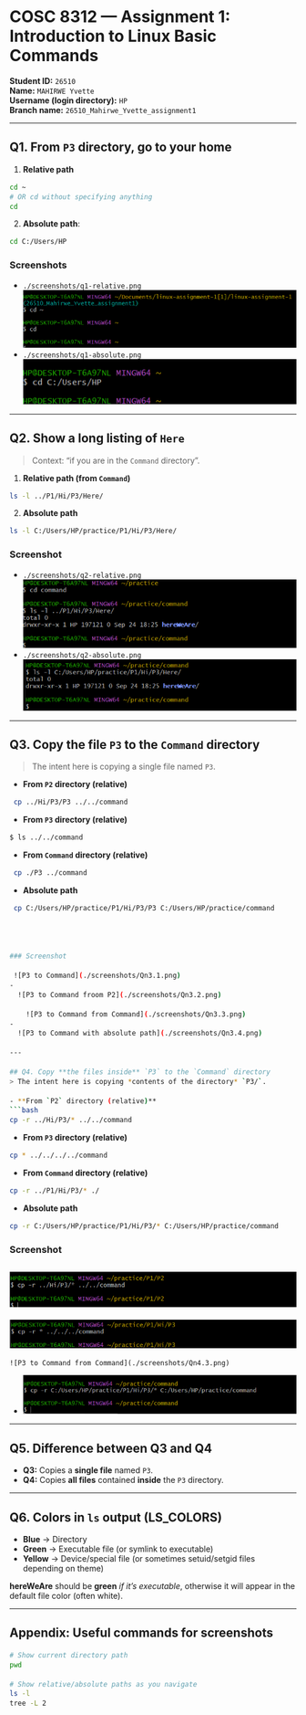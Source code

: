
# COSC 8312 — Assignment 1: Introduction to Linux Basic Commands
**Student ID:** `26510`  
**Name:** `MAHIRWE Yvette`  
**Username (login directory):** `HP`  
**Branch name:** `26510_Mahirwe_Yvette_assignment1`

---

## Q1. From `P3` directory, go to your home
1) **Relative path**
```bash
cd ~
# OR cd without specifying anything
cd 
```
2) **Absolute path**:
```bash
cd C:/Users/HP
```

### Screenshots

  - `./screenshots/q1-relative.png`
    ![Q1 - Relative](./screenshots/Q1.png)
  - `./screenshots/q1-absolute.png`
    ![Q1 - Absolute](./screenshots/Qn1.2.png)

---

## Q2. Show a long listing of `Here`
> Context: “if you are in the `Command` directory”.

1) **Relative path (from `Command`)**
```bash
ls -l ../P1/Hi/P3/Here/
```

2) **Absolute path**
```bash
ls -l C:/Users/HP/practice/P1/Hi/P3/Here/
```

### Screenshot
- `./screenshots/q2-relative.png`
    ![q2-relative](./screenshots/Qn2.1.png)
- `./screenshots/q2-absolute.png`
    ![Q2 - Absolute](./screenshots/Qn2.2.png)

---

## Q3. Copy **the file** `P3` to the `Command` directory
> The intent here is copying a single file named `P3`.

- **From `P2` directory (relative)**  
```bash
 cp ../Hi/P3/P3 ../../command
```
- **From `P3` directory (relative)**  
```bash
$ ls ../../command

```
- **From `Command` directory (relative)**  
```bash
 cp ./P3 ../command

```
- **Absolute path**  
```bash
 cp C:/Users/HP/practice/P1/Hi/P3/P3 C:/Users/HP/practice/command



 
### Screenshot

 ![P3 to Command](./screenshots/Qn3.1.png)
-
  ![P3 to Command froom P2](./screenshots/Qn3.2.png)

    ![P3 to Command from Command](./screenshots/Qn3.3.png)
- 
  ![P3 to Command with absolute path](./screenshots/Qn3.4.png)

---

## Q4. Copy **the files inside** `P3` to the `Command` directory
> The intent here is copying *contents of the directory* `P3/`.

- **From `P2` directory (relative)**  
```bash
cp -r ../Hi/P3/* ../../command


```
- **From `P3` directory (relative)**  
```bash
cp * ../../../../command

```
- **From `Command` directory (relative)**  
```bash
cp -r ../P1/Hi/P3/* ./

```
- **Absolute path**  
```bash
cp -r C:/Users/HP/practice/P1/Hi/P3/* C:/Users/HP/practice/command

```
### Screenshot

 ![P3 to Command](./screenshots/Qn4.1.png)
-
  ![P3 to Command froom P2](./screenshots/Qn4.2.png)

    ![P3 to Command from Command](./screenshots/Qn4.3.png)
- 
  ![P3 to Command with absolute path](./screenshots/Qn4.4.png)


---

## Q5. Difference between Q3 and Q4
- **Q3:** Copies a **single file** named `P3`.
- **Q4:** Copies **all files** contained **inside** the `P3` directory.

---

## Q6. Colors in `ls` output (LS_COLORS)
- **Blue** → Directory
- **Green** → Executable file (or symlink to executable)
- **Yellow** → Device/special file (or sometimes setuid/setgid files depending on theme)

**hereWeAre** should be **green** *if it’s executable*, otherwise it will appear in the default file color (often white).

---

## Appendix: Useful commands for screenshots
```bash
# Show current directory path
pwd

# Show relative/absolute paths as you navigate
ls -l
tree -L 2
```
